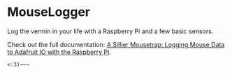 MouseLogger
===========

Log the vermin in your life with a Raspberry Pi and a few basic sensors.

Check out the full documentation: [A Sillier Mousetrap: Logging Mouse Data to Adafruit IO with the Raspberry Pi][guide].

    <:3)~~~

[guide]: https://learn.adafruit.com/a-sillier-mousetrap-logging-mouse-data-to-adafruit-io-with-the-raspberry-pi

